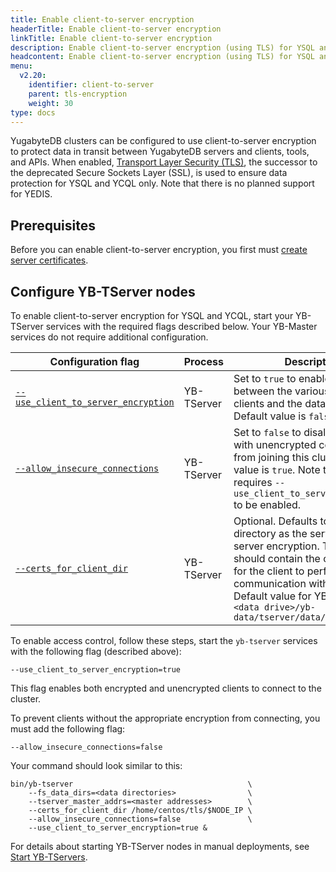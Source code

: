 ```yaml
---
title: Enable client-to-server encryption
headerTitle: Enable client-to-server encryption
linkTitle: Enable client-to-server encryption
description: Enable client-to-server encryption (using TLS) for YSQL and YCQL.
headcontent: Enable client-to-server encryption (using TLS) for YSQL and YCQL.
menu:
  v2.20:
    identifier: client-to-server
    parent: tls-encryption
    weight: 30
type: docs
---
```


YugabyteDB clusters can be configured to use client-to-server encryption to protect data in transit between YugabyteDB servers and clients, tools, and APIs. When enabled, [Transport Layer Security (TLS)](https://en.wikipedia.org/wiki/Transport_Layer_Security), the successor to the deprecated Secure Sockets Layer (SSL), is used to ensure data protection for YSQL and YCQL only. Note that there is no planned support for YEDIS.

## Prerequisites

Before you can enable client-to-server encryption, you first must [create server certificates](../server-certificates/).

## Configure YB-TServer nodes

To enable client-to-server encryption for YSQL and YCQL, start your YB-TServer services with the required flags described below. Your YB-Master services do not require additional configuration.

Configuration flag                   | Process    | Description                  |
-------------------------------------|------------|------------------------------|
[`--use_client_to_server_encryption`](../../../reference/configuration/yb-tserver/#use-client-to-server-encryption) | YB-TServer | Set to `true` to enable encryption between the various YugabyteDB clients and the database cluster. Default value is `false`. |
[`--allow_insecure_connections`](../../../reference/configuration/yb-tserver/#allow-insecure-connections) | YB-TServer | Set to `false` to disallow any client with unencrypted communication from joining this cluster. Default value is `true`. Note that this flag requires `--use_client_to_server_encryption` to be enabled. |
[`--certs_for_client_dir`](../../../reference/configuration/yb-tserver/#certs-for-client-dir) | YB-TServer | Optional. Defaults to the same directory as the server-to-server encryption. This directory should contain the configuration for the client to perform TLS communication with the cluster. Default value for YB-TServer is `<data drive>/yb-data/tserver/data/certs` |

To enable access control, follow these steps, start the `yb-tserver` services with the following flag (described above):

```output
--use_client_to_server_encryption=true
```

This flag enables both encrypted and unencrypted clients to connect to the cluster.

To prevent clients without the appropriate encryption from connecting, you must add the following flag:

```output
--allow_insecure_connections=false
```

Your command should look similar to this:

```output
bin/yb-tserver                                       \
    --fs_data_dirs=<data directories>                \
    --tserver_master_addrs=<master addresses>        \
    --certs_for_client_dir /home/centos/tls/$NODE_IP \
    --allow_insecure_connections=false               \
    --use_client_to_server_encryption=true &
```

For details about starting YB-TServer nodes in manual deployments, see [Start YB-TServers](../../../deploy/manual-deployment/start-tservers/).
